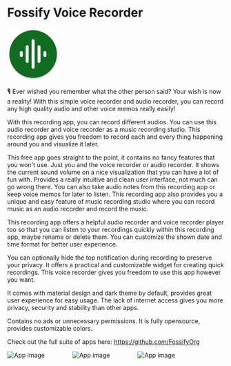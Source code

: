 # Fossify Voice Recorder
<img alt="Logo" src="graphics/icon.webp" width="120" />

🎙 Ever wished you remember what the other person said? Your wish is now a reality! With this simple voice recorder and audio recorder, you can record any high quality audio and other voice memos really easily! 

With this recording app, you can record different audios. You can use this audio recorder and voice recorder as a music recording studio. This recording app gives you freedom to record each and every thing happening around you and visualize it later.

This free app goes straight to the point, it contains no fancy features that you won't use. Just you and the voice recorder or audio recorder. It shows the current sound volume on a nice visualization that you can have a lot of fun with. Provides a really intuitive and clean user interface, not much can go wrong there. You can also take audio notes from this recording app or keep voice memos for later to listen. This recording app also provides you a unique and easy feature of music recording studio where you can record music as an audio recorder and record the music.

This recording app offers a helpful audio recorder and voice recorder player too so that you can listen to your recordings quickly within this recording app, maybe rename or delete them. You can customize the shown date and time format for better user experience.

You can optionally hide the top notification during recording to preserve your privacy. It offers a practical and customizable widget for creating quick recordings. This voice recorder gives you freedom to use this app however you want.

It comes with material design and dark theme by default, provides great user experience for easy usage. The lack of internet access gives you more privacy, security and stability than other apps.

Contains no ads or unnecessary permissions. It is fully opensource, provides customizable colors.

Check out the full suite of apps here:
https://github.com/FossifyOrg

<div style="display:flex;">
<img alt="App image" src="fastlane/metadata/android/en-US/images/phoneScreenshots/1_en-US.jpeg" width="30%">
<img alt="App image" src="fastlane/metadata/android/en-US/images/phoneScreenshots/2_en-US.jpeg" width="30%">
<img alt="App image" src="fastlane/metadata/android/en-US/images/phoneScreenshots/3_en-US.jpeg" width="30%">
</div>
